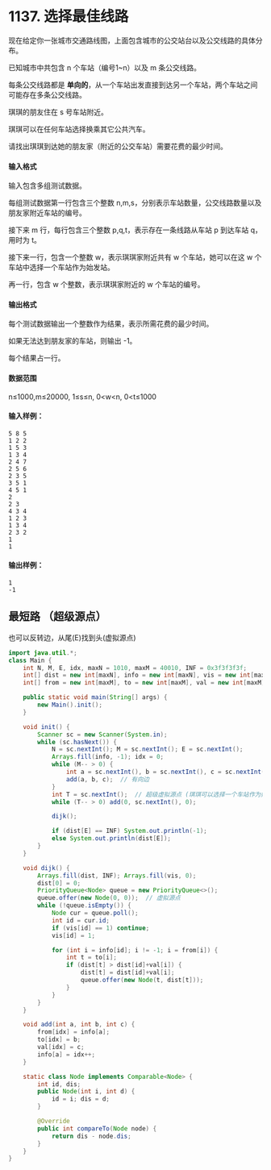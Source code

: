# 1137. 选择最佳线路

现在给定你一张城市交通路线图，上面包含城市的公交站台以及公交线路的具体分布。

已知城市中共包含 n 个车站（编号1~n）以及 m 条公交线路。

每条公交线路都是 **单向的**，从一个车站出发直接到达另一个车站，两个车站之间可能存在多条公交线路。

琪琪的朋友住在 s 号车站附近。

琪琪可以在任何车站选择换乘其它公共汽车。

请找出琪琪到达她的朋友家（附近的公交车站）需要花费的最少时间。

#### 输入格式

输入包含多组测试数据。

每组测试数据第一行包含三个整数 n,m,s，分别表示车站数量，公交线路数量以及朋友家附近车站的编号。

接下来 m 行，每行包含三个整数 p,q,t，表示存在一条线路从车站 p 到达车站 q，用时为 t。

接下来一行，包含一个整数 w，表示琪琪家附近共有 w 个车站，她可以在这 w 个车站中选择一个车站作为始发站。

再一行，包含 w 个整数，表示琪琪家附近的 w 个车站的编号。

#### 输出格式

每个测试数据输出一个整数作为结果，表示所需花费的最少时间。

如果无法达到朋友家的车站，则输出 -1。

每个结果占一行。

#### 数据范围

n≤1000,m≤20000,  1≤s≤n,  0<w<n,  0<t≤1000

#### 输入样例：

```
5 8 5
1 2 2
1 5 3
1 3 4
2 4 7
2 5 6
2 3 5
3 5 1
4 5 1
2
2 3
4 3 4
1 2 3
1 3 4
2 3 2
1
1
```

#### 输出样例：

```
1
-1
```



## 最短路 （超级源点）

也可以反转边，从尾(E)找到头(虚拟源点)

```java
import java.util.*;
class Main {
    int N, M, E, idx, maxN = 1010, maxM = 40010, INF = 0x3f3f3f3f;
    int[] dist = new int[maxN], info = new int[maxN], vis = new int[maxN];
    int[] from = new int[maxM], to = new int[maxM], val = new int[maxM];

    public static void main(String[] args) {
        new Main().init();
    }

    void init() {
        Scanner sc = new Scanner(System.in);
        while (sc.hasNext()) {
            N = sc.nextInt(); M = sc.nextInt(); E = sc.nextInt();
            Arrays.fill(info, -1); idx = 0;
            while (M-- > 0) {
                int a = sc.nextInt(), b = sc.nextInt(), c = sc.nextInt();
                add(a, b, c);  // 有向边
            }
            int T = sc.nextInt();  // 超级虚拟源点 (琪琪可以选择一个车站作为始发站)
            while (T-- > 0) add(0, sc.nextInt(), 0);

            dijk();

            if (dist[E] == INF) System.out.println(-1);
            else System.out.println(dist[E]);
        }
    }

    void dijk() {
        Arrays.fill(dist, INF); Arrays.fill(vis, 0);
        dist[0] = 0;
        PriorityQueue<Node> queue = new PriorityQueue<>();
        queue.offer(new Node(0, 0));  // 虚拟源点
        while (!queue.isEmpty()) {
            Node cur = queue.poll();
            int id = cur.id;
            if (vis[id] == 1) continue;
            vis[id] = 1;

            for (int i = info[id]; i != -1; i = from[i]) {
                int t = to[i];
                if (dist[t] > dist[id]+val[i]) {
                    dist[t] = dist[id]+val[i];
                    queue.offer(new Node(t, dist[t]));
                }
            }
        }
    }

    void add(int a, int b, int c) {
        from[idx] = info[a];
        to[idx] = b;
        val[idx] = c;
        info[a] = idx++;
    }

    static class Node implements Comparable<Node> {
        int id, dis;
        public Node(int i, int d) {
            id = i; dis = d;
        }

        @Override
        public int compareTo(Node node) {
            return dis - node.dis;
        }
    }
}
```

